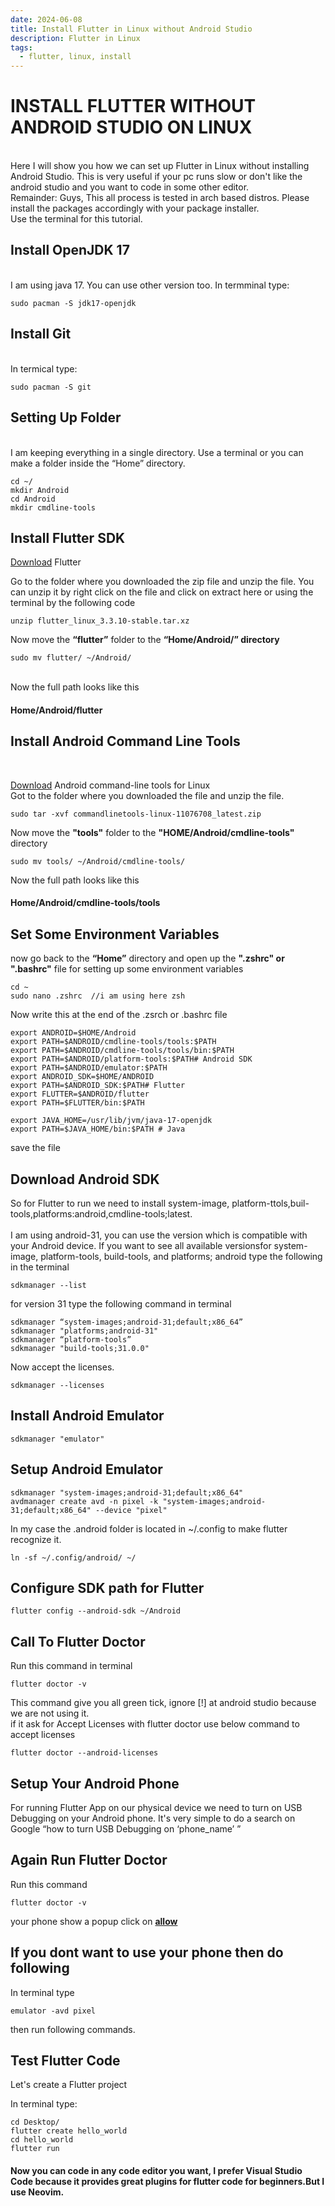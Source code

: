 ```yaml
---
date: 2024-06-08
title: Install Flutter in Linux without Android Studio
description: Flutter in Linux
tags:
  - flutter, linux, install
---
```


# INSTALL FLUTTER WITHOUT ANDROID STUDIO ON LINUX
<br>
Here I will show you how we can set up Flutter in Linux without installing Android Studio. This is very useful if your pc runs slow or don't like the android studio and you want to code in some other editor.
<br>
Remainder: Guys, This all process is tested in arch based distros. Please install the packages accordingly with your package installer.

<br>
Use the terminal for this tutorial.<br>

<h2><B>Install OpenJDK 17</B></h2><br>
I am using java 17. You can use other version too.
In termminal type:

```
sudo pacman -S jdk17-openjdk
```

<h2><B>Install Git </B></h2><br>
In termical type:

```
sudo pacman -S git
```

<h2><b>Setting Up Folder</b></h2><br>
I am keeping everything in a single directory. Use a terminal or you can make a folder inside the “Home” directory.

```
cd ~/
mkdir Android
cd Android
mkdir cmdline-tools
```

<h2><b>Install Flutter SDK</b></h2>

[Download](https://docs.flutter.dev/get-started/install/linux?source=post_page-----a14a66a88f9f--------------------------------) Flutter

Go to the folder where you downloaded the zip file and unzip the file. You can unzip it by right click on the file and click on extract here or using the terminal by the following code<br>
```
unzip flutter_linux_3.3.10-stable.tar.xz
```
Now move the <b>“flutter”</b> folder to the <b>“Home/Android/” directory</b>
```
sudo mv flutter/ ~/Android/
```
<br>
Now the full path looks like this
<h4><b>Home/Android/flutter</b></h4>
<h2><b>Install Android Command Line Tools</b></h2>
<br>

[Download](https://developer.android.com/studio#command-tools) Android command-line tools for Linux
<br>
Got to the folder where you downloaded the file and unzip the file.
```
sudo tar -xvf commandlinetools-linux-11076708_latest.zip
```
Now move the <b>"tools"</b> folder to the <b>"HOME/Android/cmdline-tools"</b> directory
```
sudo mv tools/ ~/Android/cmdline-tools/
```
Now the full path looks like this
<h4><b>Home/Android/cmdline-tools/tools</b></h4>
<h2><b>Set Some Environment Variables</b></h2>
now go back to the <b>“Home”</b> directory and open up the <b>".zshrc" or ".bashrc"</b> file for setting up some environment variables

```
cd ~
sudo nano .zshrc  //i am using here zsh
```
Now write this at the end of the .zsrch or .bashrc file

```
export ANDROID=$HOME/Android
export PATH=$ANDROID/cmdline-tools/tools:$PATH
export PATH=$ANDROID/cmdline-tools/tools/bin:$PATH
export PATH=$ANDROID/platform-tools:$PATH# Android SDK
export PATH=$ANDROID/emulator:$PATH
export ANDROID_SDK=$HOME/ANDROID
export PATH=$ANDROID_SDK:$PATH# Flutter
export FLUTTER=$ANDROID/flutter
export PATH=$FLUTTER/bin:$PATH

export JAVA_HOME=/usr/lib/jvm/java-17-openjdk
export PATH=$JAVA_HOME/bin:$PATH # Java
```
save the file

<h2><b>Download Android SDK</b></h2>
So for Flutter to run we need to install system-image, platform-ttols,buil-tools,platforms:android,cmdline-tools;latest.<br><br>
I am using android-31, you can use the version which is compatible with your Android device. If you want to see all available versionsfor system-image, platform-tools, build-tools, and platforms; android type the following in the terminal

```
sdkmanager --list
```
for version 31 type the following command in terminal
```
sdkmanager “system-images;android-31;default;x86_64”
sdkmanager "platforms;android-31"
sdkmanager “platform-tools”
sdkmanager "build-tools;31.0.0"
```
Now accept the licenses.
```
sdkmanager --licenses
```
<h2><b>Install Android Emulator</b></h2>

```
sdkmanager "emulator"
```

<h2><b>Setup Android Emulator</b></h2>


```
sdkmanager "system-images;android-31;default;x86_64"
avdmanager create avd -n pixel -k "system-images;android-31;default;x86_64" --device "pixel"
```

In my case the .android folder is located in ~/.config to make flutter recognize it.


```
ln -sf ~/.config/android/ ~/
```

<h2><b>Configure SDK path for Flutter</b></h2>


```
flutter config --android-sdk ~/Android
```

<h2><b>Call To Flutter Doctor</b></h2>
Run this command in terminal


```
flutter doctor -v
```

This command give you all green tick, ignore [!] at android studio because we are not using it.<br>
if it ask for Accept Licenses with flutter doctor use below command to accept licenses


```
flutter doctor --android-licenses
```

<h2><b>Setup Your Android Phone</b></h2>
For running Flutter App on our physical device we need to turn on USB Debugging on your Android phone. It's very simple to do a search on Google “how to turn USB Debugging on ‘phone_name’ ”
<br>
<h2><b>Again Run Flutter Doctor</b></h2>

Run this command
```
flutter doctor -v
```
your phone show a popup click on <b><u>allow</u></b> <br>

<h2><b>If you dont want to use your phone then do following</b></h2>

In terminal type
```
emulator -avd pixel
```
then run following commands.

<h2><b>Test Flutter Code</b></h2>
Let's create a Flutter project
<br>

In terminal type:


```
cd Desktop/
flutter create hello_world
cd hello_world
flutter run
```

<h4><b>Now you can code in any code editor you want, I prefer Visual Studio Code because it provides great plugins for flutter code for beginners.But I use Neovim.</b></h4>
